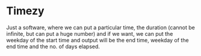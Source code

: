 # Timezy
Just a software, where we can put a particular time, the duration (cannot be infinite, but can put a huge number) and if we want, we can put the weekday of the start time and output will be the end time, weekday of the end time and the no. of days elapsed. 

